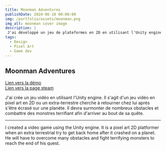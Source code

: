 ```yaml
---
title: Moonman Adventures
publishDate: 2024-06-10 00:00:00
img: /portfolio/assets/moonman.png
img_alt: moonman cover image
description: |
 J'ai développé un jeu de plateformes en 2D en utilisant l'Unity engine
tags:
  - Design
  - Pixel Art
  - Game dev
---
```


## Moonman Adventures
<a href="https://omnicroissant.itch.io/moonman-adventures-demo"> Lien vers la démo </a> <br>
<a href="https://store.steampowered.com/app/2963070/MoonMan_Adventures/"> Lien vers la page steam </a>

J'ai crée un jeu vidéo en utilisant l'Unity engine.
Il s'agit d'un jeu vidéo en pixel art en 2D ou un extra-terrestre cherche à retourner chez lui après s'être écrasé sur une planète. Il devra surmonter de nombreux obstacles et combattre des monstres terrifiant afin d'arriver au bout de sa quête.

<hr>

I created a video game using the Unity engine.
It is a pixel art 2D platformer when an extra terrestrial try to get back home after it crashed on a planet.
He will have to overcome many obstacles and fight terrifying monsters to reach the end of his quest.